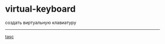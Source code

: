 # virtual-keyboard
создать виртуальную клавиатуру 

---

[tasc](https://github.com/rolling-scopes-school/tasks/blob/master/tasks/codejam-virtual-keyboard.md)
